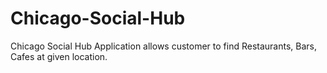 # Chicago-Social-Hub
Chicago Social Hub Application allows customer to find Restaurants, Bars, Cafes at given location.
